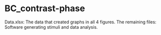 # BC_contrast-phase
Data.xlsx: The data that created graphs in all 4 figures.
The remaining files: Software generating stimuli and data analysis.
